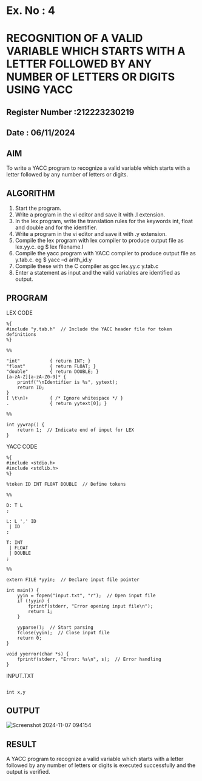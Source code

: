 # Ex. No : 4	
# RECOGNITION OF A VALID VARIABLE WHICH STARTS WITH A LETTER FOLLOWED BY ANY NUMBER OF LETTERS OR DIGITS USING YACC
## Register Number :212223230219
## Date : 06/11/2024

## AIM   
To write a YACC program to recognize a valid variable which starts with a letter followed by any number of letters or digits.

## ALGORITHM
1.	Start the program.
2.	Write a program in the vi editor and save it with .l extension.
3.	In the lex program, write the translation rules for the keywords int, float and double and for the identifier.
4.	Write a program in the vi editor and save it with .y extension.
5.	Compile the lex program with lex compiler to produce output file as lex.yy.c. eg $ lex filename.l
6.	Compile the yacc program with YACC compiler to produce output file as y.tab.c. eg $ yacc –d arith_id.y
7.	Compile these with the C compiler as gcc lex.yy.c y.tab.c
8.	Enter a statement as input and the valid variables are identified as output.

## PROGRAM


LEX CODE

```
%{
#include "y.tab.h"  // Include the YACC header file for token definitions
%}

%%

"int"           { return INT; }
"float"         { return FLOAT; }
"double"        { return DOUBLE; }
[a-zA-Z][a-zA-Z0-9]* { 
    printf("\nIdentifier is %s", yytext);
    return ID;
}
[ \t\n]+        { /* Ignore whitespace */ }
.               { return yytext[0]; }

%%

int yywrap() {
    return 1;  // Indicate end of input for LEX
}

```

YACC CODE

```
%{
#include <stdio.h>
#include <stdlib.h>
%}

%token ID INT FLOAT DOUBLE  // Define tokens

%%

D: T L
;

L: L ',' ID
 | ID
;

T: INT
 | FLOAT
 | DOUBLE
;

%%

extern FILE *yyin;  // Declare input file pointer

int main() {
    yyin = fopen("input.txt", "r");  // Open input file
    if (!yyin) {
        fprintf(stderr, "Error opening input file\n");
        return 1;
    }

    yyparse();  // Start parsing
    fclose(yyin);  // Close input file
    return 0;
}

void yyerror(char *s) {
    fprintf(stderr, "Error: %s\n", s);  // Error handling
}

```

INPUT.TXT

```

int x,y

```






## OUTPUT 


![Screenshot 2024-11-07 094154](https://github.com/user-attachments/assets/2148beda-7df5-42ca-90f0-eda13b2cc234)


## RESULT
A  YACC program to recognize a valid variable which starts with a letter followed by any number of letters or digits is executed successfully and the output is verified.


